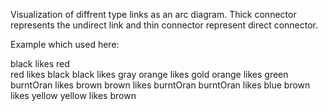 
Visualization of diffrent type links as an arc diagram. Thick connector represents the 
undirect link and thin connector represent direct connector.

Example which used here: 

black likes red <br>
red likes black
black likes gray
orange likes gold
orange likes green
burntOran likes brown
brown likes burntOran
burntOran likes blue
brown likes yellow
yellow likes brown
